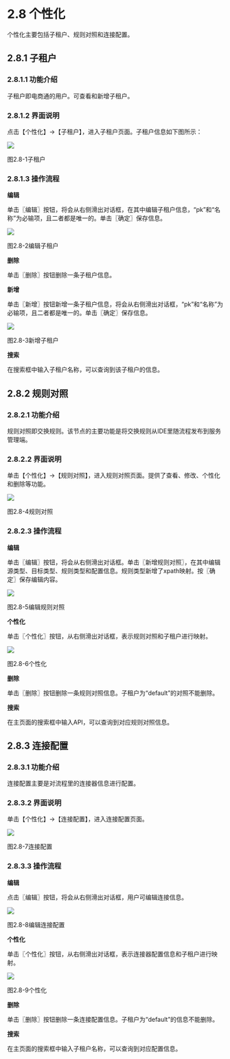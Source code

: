 # 2.8 个性化

个性化主要包括子租户、规则对照和连接配置。

## 2.8.1 子租户

### 2.8.1.1 功能介绍

子租户即电商通的用户。可查看和新增子租户。

### 2.8.1.2 界面说明

点击【个性化】→【子租户】，进入子租户页面。子租户信息如下图所示：

![](/assets/5-/8/image177.png)

 
图2.8-1子租户

### 2.8.1.3 操作流程

**编辑**

单击〖编辑〗按钮，将会从右侧滑出对话框，在其中编辑子租户信息，“pk”和“名称”为必输项，且二者都是唯一的。单击〖确定〗保存信息。

![](/assets/5-/8/image178.png)


 
图2.8-2编辑子租户

**删除**

单击〖删除〗按钮删除一条子租户信息。

**新增**

单击〖新增〗按钮新增一条子租户信息，将会从右侧滑出对话框，“pk”和“名称”为必输项，且二者都是唯一的。单击〖确定〗保存信息。

![](/assets/5-/8/image179.png)


 
图2.8-3新增子租户

**搜索**

在搜索框中输入子租户名称，可以查询到该子租户的信息。

## 2.8.2 规则对照

### 2.8.2.1 功能介绍

规则对照即交换规则。该节点的主要功能是将交换规则从IDE里随流程发布到服务管理端。

### 2.8.2.2 界面说明

单击【个性化】→【规则对照】，进入规则对照页面。提供了查看、修改、个性化和删除等功能。

![](/assets/5-/8/image180.png)


 
图2.8-4规则对照

### 2.8.2.3 操作流程

**编辑**

单击〖编辑〗按钮，将会从右侧滑出对话框。单击〖新增规则对照〗，在其中编辑源类型、目标类型、规则类型和配置信息。规则类型新增了xpath映射。按〖确定〗保存编辑内容。

![](/assets/5-/8/image181.png)


 
图2.8-5编辑规则对照

**个性化**

单击〖个性化〗按钮，从右侧滑出对话框，表示规则对照和子租户进行映射。

![](/assets/5-/8/image182.png)



 
图2.8-6个性化

**删除**

单击〖删除〗按钮删除一条规则对照信息。子租户为“default”的对照不能删除。

**搜索**

在主页面的搜索框中输入API，可以查询到对应规则对照信息。

## 2.8.3 连接配置

### 2.8.3.1 功能介绍

连接配置主要是对流程里的连接器信息进行配置。

### 2.8.3.2 界面说明

单击【个性化】→【连接配置】，进入连接配置页面。

![](/assets/5-/8/image183.png)



 
图2.8-7连接配置

### 2.8.3.3 操作流程

**编辑**

点击〖编辑〗按钮，将会从右侧滑出对话框，用户可编辑连接信息。

![](/assets/5-/8/image184.png)



 
图2.8-8编辑连接配置

**个性化**

单击〖个性化〗按钮，从右侧滑出对话框，表示连接器配置信息和子租户进行映射。

![](/assets/5-/8/image185.png)



 
图2.8-9个性化

**删除**

单击〖删除〗按钮删除一条连接配置信息。子租户为“default”的信息不能删除。

**搜索**

在主页面的搜索框中输入子租户名称，可以查询到对应配置信息。
